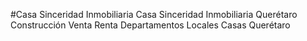 #Casa Sinceridad Inmobiliaria
Casa Sinceridad Inmobiliaria Querétaro Construcción Venta Renta Departamentos Locales Casas Querétaro
